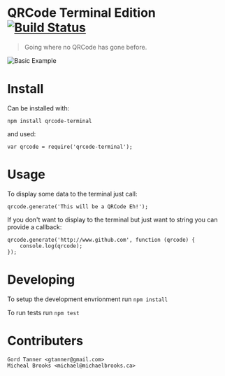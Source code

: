 # QRCode Terminal Edition [![Build Status][travis-ci-img]][travis-ci-url]

> Going where no QRCode has gone before.

![Basic Example][basic-example-img]

# Install

Can be installed with:

    npm install qrcode-terminal

and used:

    var qrcode = require('qrcode-terminal');

# Usage

To display some data to the terminal just call:

    qrcode.generate('This will be a QRCode Eh!');

If you don't want to display to the terminal but just want to string you can provide a callback:

    qrcode.generate('http://www.github.com', function (qrcode) {
        console.log(qrcode);
    });

# Developing

To setup the development envrionment run `npm install`

To run tests run `npm test`

# Contributers

    Gord Tanner <gtanner@gmail.com>
    Micheal Brooks <michael@michaelbrooks.ca>

[travis-ci-img]: https://travis-ci.org/gtanner/qrcode-terminal.png
[travis-ci-url]: https://travis-ci.org/gtanner/qrcode-terminal
[basic-example-img]: https://raw.github.com/gtanner/qrcode-terminal/master/example/basic.png

